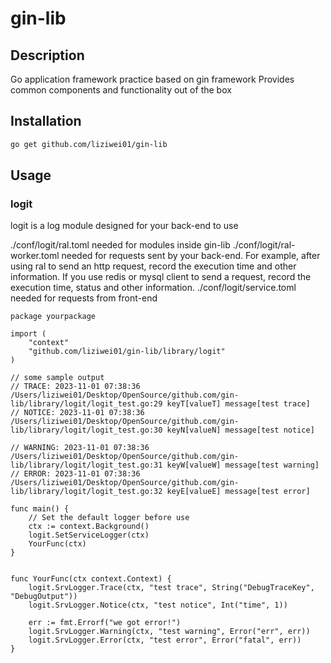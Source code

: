 <!--
 * @Author: liziwei01
 * @Date: 2023-09-13 16:55:50
 * @LastEditors: liziwei01
 * @LastEditTime: 2023-11-04 03:03:43
 * @Description: file content
-->
# gin-lib

## Description

Go application framework practice based on gin framework
Provides common components and functionality out of the box

## Installation

```bash
go get github.com/liziwei01/gin-lib
```

## Usage

### logit
logit is a log module designed for your back-end to use

./conf/logit/ral.toml needed for modules inside gin-lib
./conf/logit/ral-worker.toml needed for requests sent by your back-end. For example, after using ral to send an http request, record the execution time and other information. If you use redis or mysql client to send a request, record the execution time, status and other information.
./conf/logit/service.toml needed for requests from front-end

```golang
package yourpackage

import (
	"context"
	"github.com/liziwei01/gin-lib/library/logit"
)

// some sample output
// TRACE: 2023-11-01 07:38:36 /Users/liziwei01/Desktop/OpenSource/github.com/gin-lib/library/logit/logit_test.go:29 keyT[valueT] message[test trace]
// NOTICE: 2023-11-01 07:38:36 /Users/liziwei01/Desktop/OpenSource/github.com/gin-lib/library/logit/logit_test.go:30 keyN[valueN] message[test notice]

// WARNING: 2023-11-01 07:38:36 /Users/liziwei01/Desktop/OpenSource/github.com/gin-lib/library/logit/logit_test.go:31 keyW[valueW] message[test warning]
// ERROR: 2023-11-01 07:38:36 /Users/liziwei01/Desktop/OpenSource/github.com/gin-lib/library/logit/logit_test.go:32 keyE[valueE] message[test error]

func main() {
	// Set the default logger before use
	ctx := context.Background()
	logit.SetServiceLogger(ctx)
	YourFunc(ctx)
}


func YourFunc(ctx context.Context) {
	logit.SrvLogger.Trace(ctx, "test trace", String("DebugTraceKey", "DebugOutput"))
	logit.SrvLogger.Notice(ctx, "test notice", Int("time", 1))

	err := fmt.Errorf("we got error!")
	logit.SrvLogger.Warning(ctx, "test warning", Error("err", err))
	logit.SrvLogger.Error(ctx, "test error", Error("fatal", err))
}

```
